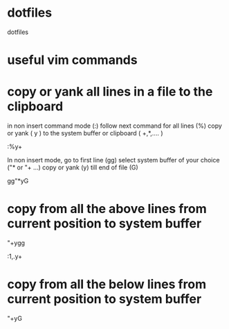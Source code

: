 # dotfiles
dotfiles

# useful vim commands

# copy or yank all lines in a file to the clipboard
in non insert command mode (:) follow next command for all lines (%) copy or yank ( y ) to the system buffer or clipboard ( +,*,.... )

:%y+ 

In non insert mode, go to first line (gg) select system buffer of your choice ("* or "+ ...) copy or yank (y) till end of file (G)

gg"*yG

# copy from all the above lines from current position to system buffer

"+ygg

:1,.y+

# copy from all the below lines from current position to system buffer

"+yG












